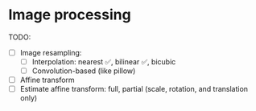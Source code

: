 # Image processing

TODO:

- [ ] Image resampling:
    - [ ] Interpolation: nearest ✅, bilinear ✅, bicubic
    - [ ] Convolution-based (like pillow)
- [ ] Affine transform
- [ ] Estimate affine transform: full, partial (scale, rotation, and translation only)
